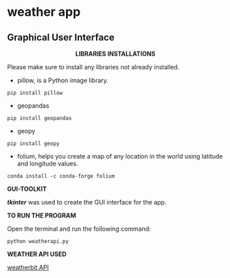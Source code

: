 # weather app 
## Graphical User Interface

__<center>LIBRARIES INSTALLATIONS</center>__

Please make sure to install any libraries not already installed.

- pillow, is a Python image library.

`pip install pillow`

- geopandas

`pip install geopandas`

- geopy

`pip install geopy`

- folium, helps you create a map of any location in the world using latitude and longitude values.

`conda install -c conda-forge folium`


__GUI-TOOLKIT__

__*tkinter*__ was used to create the GUI interface for the app.

__TO RUN THE PROGRAM__

Open the terminal and run the following command:

`python weatherapi.py`

__WEATHER API USED__

[weatherbit API](https://www.weatherbit.io/api/weather-forecast-16-day)



